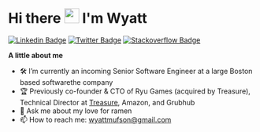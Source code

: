 # Hi there <img src="https://raw.githubusercontent.com/aemmadi/aemmadi/master/wave.gif" width="30px"> I'm Wyatt
[![Linkedin Badge](https://img.shields.io/badge/LinkedIn-0077B5?style=for-the-badge&logo=linkedin&logoColor=white)](https://www.linkedin.com/in/wyattmufson/)
[![Twitter Badge](https://img.shields.io/badge/Twitter-1DA1F2?style=for-the-badge&logo=twitter&logoColor=white)](https://twitter.com/Wyetro)
[![Stackoverflow Badge](https://img.shields.io/badge/Stack_Overflow-FE7A16?style=for-the-badge&logo=stack-overflow&logoColor=white)](https://stackoverflow.com/users/3830876/wyetro?tab=profile)

**A little about me**

- 🛠 I’m currently an incoming Senior Software Engineer at a large Boston based softwarethe company
- 🏆 Previously co-founder & CTO of Ryu Games (acquired by Treasure), Technical Director at [Treasure](https://treasure.lol), Amazon, and Grubhub
- 💬 Ask me about my love for ramen 
- 📫 How to reach me: wyattmufson@gmail.com
